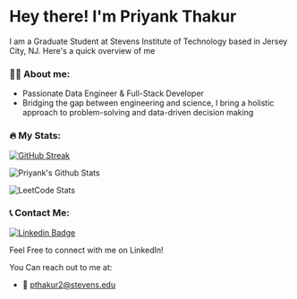 # Hey there! I'm Priyank Thakur

I am a Graduate Student at Stevens Institute of Technology based in Jersey City, NJ. Here's a quick overview of me

### :technologist: About me:

 - Passionate Data Engineer & Full-Stack Developer
 - Bridging the gap between engineering and science, I bring a holistic approach to problem-solving and data-driven decision making

### :fire: My Stats:

[![GitHub Streak](https://streak-stats.demolab.com?user=Priyankthakur3&theme=material-palenight)](https://git.io/streak-stats)

![Priyank's Github Stats](https://github-readme-stats.vercel.app/api?username=PriyankThakur3&show_icons=true&theme=radical)

![LeetCode Stats](https://leetcard.jacoblin.cool/priyankthakur3?theme=dark&font=Ubuntu)

### :telephone_receiver: Contact Me:

[![Linkedin Badge](https://img.shields.io/badge/-PriyankThakur3-blue?style=flat&logo=Linkedin&logoColor=white)](https://www.linkedin.com/in/priyankthakur3/)

Feel Free to connect with me on LinkedIn!

You Can reach out to me at:

- :e-mail: pthakur2@stevens.edu

